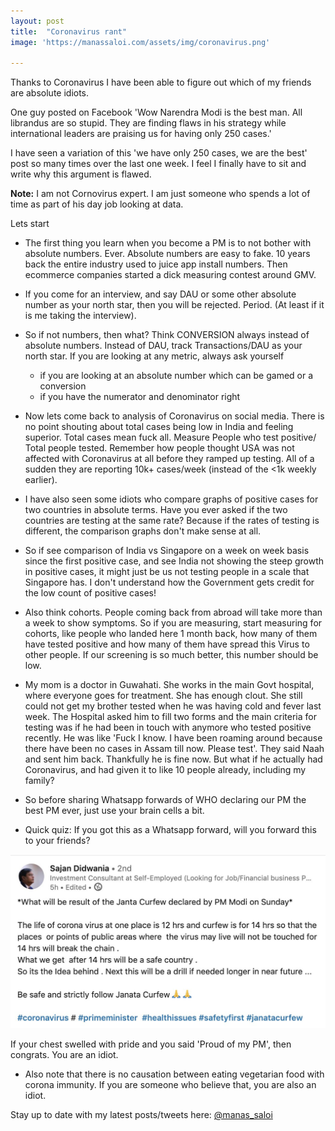```yaml
---
layout: post
title:  "Coronavirus rant"
image: 'https://manassaloi.com/assets/img/coronavirus.png'

---
```


Thanks to Coronavirus I have been able to figure out which of my friends are absolute idiots.

One guy posted on Facebook 'Wow Narendra Modi is the best man. All librandus are so stupid. They are finding flaws in his strategy while international leaders are praising us for having only 250 cases.'

I have seen a variation of this 'we have only 250 cases, we are the best' post so many times over the last one week. I feel I finally have to sit and write why this argument is flawed.

**Note:** I am not Cornovirus expert. I am just someone who spends a lot of time as part of his day job looking at data.

Lets start

-  The first thing you learn when you become a PM is to not bother with absolute numbers. Ever. Absolute numbers are easy to fake. 10 years back the entire industry used to juice app install numbers. Then ecommerce companies started a dick measuring contest around GMV.

- If you come for an interview, and say DAU or some other absolute number as your north star, then you will be rejected. Period. (At least if it is me taking the interview).

- So if not numbers, then what? Think CONVERSION always instead of absolute numbers. Instead of DAU, track Transactions/DAU as your north star. If you are looking at any metric, always ask yourself
  - if you are looking at an absolute number which can be gamed or a conversion
  - if you have the numerator and denominator right

- Now lets come back to analysis of Coronavirus on social media. There is no point shouting about total cases being low in India and feeling superior. Total cases mean fuck all. Measure People who test positive/ Total people tested. Remember how people thought USA was not affected with Coronavirus at all before they ramped up testing. All of a sudden they are reporting 10k+ cases/week (instead of the <1k weekly earlier).

- I have also seen some idiots who compare graphs of positive cases for two countries in absolute terms. Have you ever asked if the two countries are testing at the same rate? Because if the rates of testing is different, the comparison graphs don't make sense at all.

- So if see comparison of India vs Singapore on a week on week basis since the first positive case, and see India not showing the steep growth in positive cases, it might just be us not testing people in a scale that Singapore has. I don't understand how the Government gets credit for the low count of positive cases!

- Also think cohorts. People coming back from abroad will take more than a week to show symptoms. So if you are measuring, start measuring for cohorts, like people who landed here 1 month back, how many of them have tested positive and how many of them have spread this Virus to other people. If our screening is so much better, this number should be low.

- My mom is a doctor in Guwahati. She works in the main Govt hospital, where everyone goes for treatment. She has enough clout. She still could not get my brother tested when he was having cold and fever last week. The Hospital asked him to fill two forms and the main criteria for testing was if he had been in touch with anymore who tested positive recently. He was like 'Fuck I know. I have been roaming around because there have been no cases in Assam till now. Please test'. They said Naah and sent him back. Thankfully he is fine now. But what if he actually had Coronavirus, and had given it to like 10 people already, including my family?

- So before sharing Whatsapp forwards of WHO declaring our PM the best PM ever, just use your brain cells a bit.

- Quick quiz: If you got this as a Whatsapp forward, will you forward this to your friends?

![Coronavirus](/assets/img/coronavirus.png)

If your chest swelled with pride and you said 'Proud of my PM', then congrats. You are an idiot.

- Also note that there is no causation between eating vegetarian food with corona immunity. If you are someone who believe that, you are also an idiot.

Stay up to date with my latest posts/tweets here: [@manas_saloi](http://twitter.com/manas_saloi)
